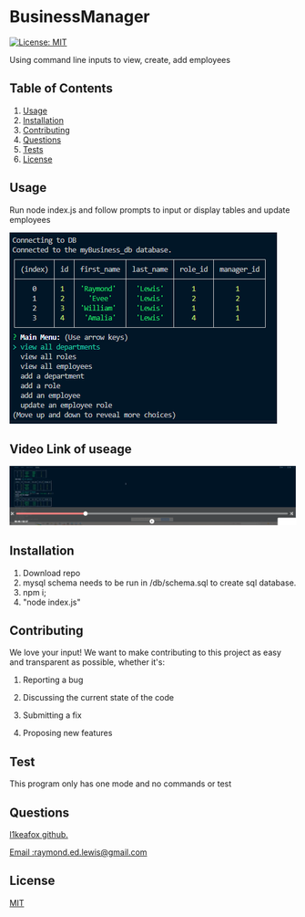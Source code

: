 
  # BusinessManager

  [![License: MIT](https://img.shields.io/badge/License-MIT-yellow.svg)](https://opensource.org/licenses/MIT)

  Using command line inputs to view, create, add employees
  
  
  ## Table of Contents 
  1.  [Usage](#Usage)
  2.  [Installation](#Installation)
  3.  [Contributing](#Contributing)
  4.  [Questions](#Questions)
  5.  [Tests](#Tests)
  6.  [License](#License)
  
  ## Usage 
   Run node index.js and follow prompts to input or display tables and update employees
  
  ![Website](/assets/images/readme.PNG)
  

  ## Video Link of useage

<a href='https://drive.google.com/file/d/1-RPbMeceOWXGQYVihOfly7966ZLmmYye/view'> ![Website](/assets/images/videoCap.PNG) </a>

  ## Installation 
   1. Download repo 
   2. mysql schema needs to be run in /db/schema.sql to create sql database.
   3. npm i;
   4. "node index.js"
  
  
  ## Contributing 
  We love your input! We want to make contributing to this project as easy and transparent as possible, whether it's: 

 1. Reporting a bug

 2. Discussing the current state of the code

 3. Submitting a fix 

 4. Proposing new features 
  
  ## Test 
   This program only has one mode and no commands or test 
  
  
  ## Questions
  <a href='https://github.com/l1keafox'>l1keafox github.</a> 
  
  <a href="mailto: raymond.ed.lewis@gmail.com">Email :raymond.ed.lewis@gmail.com</a>
  
  ## License
  [MIT](https://choosealicense.com/licenses/mit/)
  